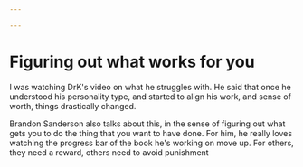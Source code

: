 ```yaml
---

---
```

# Figuring out what works for you
I was watching DrK's video on what he struggles with. He said that once he understood his personality type, and started to align his work, and sense of worth, things drastically changed.

Brandon Sanderson also talks about this, in the sense of figuring out what gets you to do the thing that you want to have done. For him, he really loves watching the progress bar of the book he's working on move up. For others, they need a reward, others need to avoid punishment
